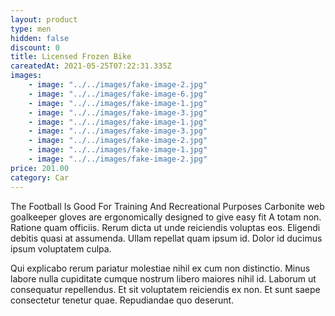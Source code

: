 ```yaml
---
layout: product
type: men
hidden: false
discount: 0
title: Licensed Frozen Bike
careatedAt: 2021-05-25T07:22:31.335Z
images:
    - image: "../../images/fake-image-2.jpg"
    - image: "../../images/fake-image-6.jpg"
    - image: "../../images/fake-image-1.jpg"
    - image: "../../images/fake-image-3.jpg"
    - image: "../../images/fake-image-1.jpg"
    - image: "../../images/fake-image-3.jpg"
    - image: "../../images/fake-image-2.jpg"
    - image: "../../images/fake-image-1.jpg"
    - image: "../../images/fake-image-2.jpg"
price: 201.00
category: Car
---
```

The Football Is Good For Training And Recreational Purposes
Carbonite web goalkeeper gloves are ergonomically designed to give easy fit
A totam non. Ratione quam officiis. Rerum dicta ut unde reiciendis voluptas eos. Eligendi debitis quasi at assumenda. Ullam repellat quam ipsum id. Dolor id ducimus ipsum voluptatem culpa.
 Qui explicabo rerum pariatur molestiae nihil ex cum non distinctio. Minus labore nulla cupiditate cumque nostrum libero maiores nihil id. Laborum ut consequatur repellendus. Et sit voluptatem reiciendis ex non. Et sunt saepe consectetur tenetur quae. Repudiandae quo deserunt.
